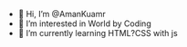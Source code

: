 - 👋 Hi, I’m @AmanKuamr
- 👀 I’m interested in World by Coding
- 🌱 I’m currently learning HTML?CSS with js

<!---
AmanPort99/AmanPort99 is a ✨ special ✨ repository because its `README.md` (this file) appears on your GitHub profile.
You can click the Preview link to take a look at your changes.
--->

